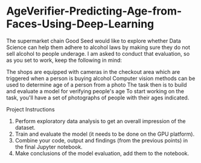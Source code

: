 # AgeVerifier-Predicting-Age-from-Faces-Using-Deep-Learning
The supermarket chain Good Seed would like to explore whether Data Science can help them adhere to alcohol laws by making sure they do not sell alcohol to people underage. 
I am asked to conduct that evaluation, so as you set to work, keep the following in mind:

The shops are equipped with cameras in the checkout area which are triggered when a person is buying alcohol
Computer vision methods can be used to determine age of a person from a photo
The task then is to build and evaluate a model for verifying people's age
To start working on the task, you'll have a set of photographs of people with their ages indicated.

Project Instructions
1. Perform exploratory data analysis to get an overall impression of the dataset.
2. Train and evaluate the model (it needs to be done on the GPU platform).
3. Combine your code, output and findings (from the previous points) in the final Jupyter notebook.
4. Make conclusions of the model evaluation, add them to the notebook.

